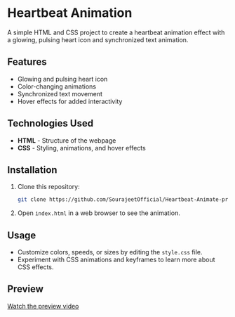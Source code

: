 
# Heartbeat Animation

A simple HTML and CSS project to create a heartbeat animation effect with a glowing, pulsing heart icon and synchronized text animation.

## Features

- Glowing and pulsing heart icon
- Color-changing animations
- Synchronized text movement
- Hover effects for added interactivity

## Technologies Used

- **HTML** - Structure of the webpage
- **CSS** - Styling, animations, and hover effects

## Installation

1. Clone this repository:
   ```bash
   git clone https://github.com/SourajeetOfficial/Heartbeat-Animate-practice-.git
   ```
2. Open `index.html` in a web browser to see the animation.

## Usage

- Customize colors, speeds, or sizes by editing the `style.css` file.
- Experiment with CSS animations and keyframes to learn more about CSS effects.

## Preview

[Watch the preview video](Sample.mp4)


